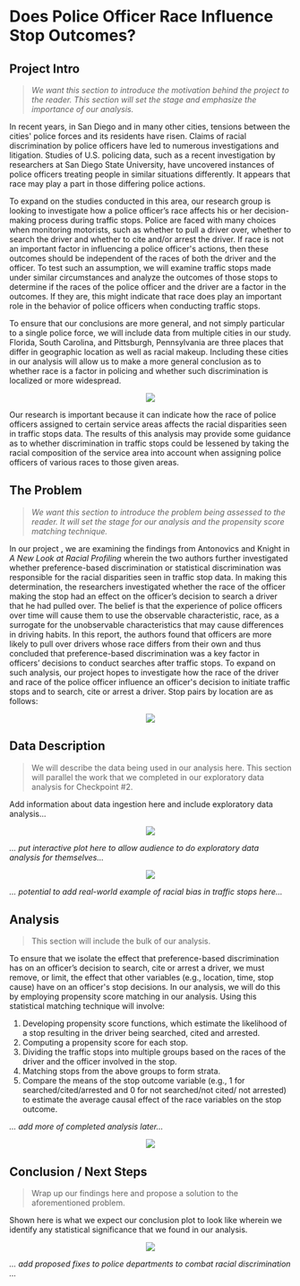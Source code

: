 # Does Police Officer Race Influence Stop Outcomes?

## Project Intro

> *We want this section to introduce the motivation behind the project to the reader. This section will set the stage and emphasize the importance of our analysis.*

 In recent years, in San Diego and in many other cities, tensions between the cities' police forces and its residents have risen. Claims of racial discrimination by police officers have led to numerous investigations and litigation. Studies of U.S. policing data, such as a recent investigation by researchers at San Diego State University, have uncovered instances of police officers treating people in similar situations differently.  It appears that race may play a part in those differing police actions. 

To expand on the studies conducted in this area, our research group is looking to investigate how a police officer’s race affects his or her decision-making process during traffic stops. Police are faced with many choices when monitoring motorists, such as whether to pull a driver over, whether to search the driver and whether to cite and/or arrest the driver.  If race is not an important factor in influencing a police officer's actions, then these outcomes should be independent of the races of both the driver and the officer. To test such an assumption, we will examine traffic stops made under similar circumstances and analyze the outcomes of those stops to determine if the races of the police officer and the driver are a factor in the outcomes. If they are, this might indicate that race does play an important role in the behavior of police officers when conducting traffic stops.

To ensure that our conclusions are more general, and not simply particular to a single police force, we will include data from multiple cities in our study. Florida, South Carolina, and Pittsburgh, Pennsylvania are three places that differ in geographic location as well as racial makeup.  Including these cities in our analysis will allow us to make a more general conclusion as to whether race is a factor in policing and whether such discrimination is localized or more widespread.

<div style="text-align:center"><img src="imgs/us.png" /></div>

Our research is important because it can indicate how the race of police officers assigned to certain service areas affects the racial disparities seen in traffic stops data. The results of this analysis may provide some guidance as to whether discrimination in traffic stops could be lessened by taking the racial composition of the service area into account when assigning police officers of various races to those given areas.

## The Problem

> *We want this section to introduce the problem being assessed to the reader. It will set the stage for our analysis and the propensity score matching technique.*

In our project , we are examining the findings from Antonovics and Knight in *A New Look at Racial Profiling* wherein the two authors further investigated whether preference-based discrimination or statistical discrimination was responsible for the racial disparities seen in traffic stop data. In making this determination, the researchers investigated whether the race of the officer making the stop had an effect on the officer’s decision to search a driver that he had pulled over. The belief is that the experience of police officers over time will cause them to use the observable characteristic, race, as a surrogate for the unobservable characteristics that may cause differences in driving habits. In this report, the authors found that officers are more likely to pull over drivers whose race differs from their own and thus concluded that preference-based discrimination was a key factor in officers’ decisions to conduct searches after traffic stops. To expand on such analysis, our project hopes to investigate how the race of the driver and race of the police officer influence an officer's decision to initiate traffic stops and to search, cite or arrest a driver. Stop pairs by location are as follows:

<div style="text-align:center"><img src="imgs/combined.png" /></div>

## Data Description

> We will describe the data being used in our analysis here. This section will parallel the work that we completed in our exploratory data analysis for Checkpoint #2.

Add information about data ingestion here and include exploratory data analysis...

<div style="text-align:center"><img src="imgs/eda.png" /></div>

*... put interactive plot here to allow audience to do exploratory data analysis for themselves...*

<div style="text-align:center"><img src="imgs/interactive.jpg" /></div>

*... potential to add real-world example of racial bias in traffic stops here...*

## Analysis

> This section will include the bulk of our analysis.

To ensure that we isolate the effect that preference-based discrimination has on an officer’s decision to search, cite or arrest a driver, we must remove, or limit, the effect that other variables (e.g., location, time, stop cause) have on an officer's stop decisions. In our analysis, we will do this by employing propensity score matching in our analysis. Using this statistical matching technique will involve:
1. Developing propensity score functions, which estimate the likelihood of a stop resulting in the driver being searched, cited and arrested. 
2. Computing a propensity score for each stop. 
3. Dividing the traffic stops into multiple groups based on the races of the driver and the officer involved in the stop. 
4. Matching stops from the above groups to form strata. 
5. Compare the means of the stop outcome variable (e.g., 1 for searched/cited/arrested and 0 for not searched/not cited/ not arrested) to estimate the average causal effect of the race variables on the stop outcome. 

*... add more of completed analysis later...*

<div style="text-align:center"><img src="imgs/propensity_placeholder.png" /></div>

## Conclusion / Next Steps

> Wrap up our findings here and propose a solution to the aforementioned problem.

Shown here is what we expect our conclusion plot to look like wherein we identify any statistical significance that we found in our analysis.

<div style="text-align:center"><img src="imgs/conclusion.jpg" /></div>

*... add proposed fixes to police departments to combat racial discrimination ...*